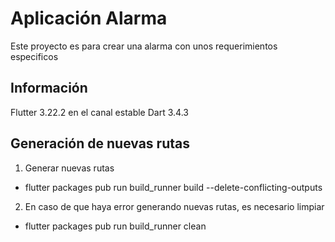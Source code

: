# Aplicación Alarma
Este proyecto es para crear una alarma con unos requerimientos especificos


## Información
Flutter 3.22.2 en el canal estable
Dart 3.4.3


## Generación de nuevas rutas
1. Generar nuevas rutas
- flutter packages pub run build_runner build --delete-conflicting-outputs

2. En caso de que haya error generando nuevas rutas, es necesario limpiar
- flutter packages pub run build_runner clean 